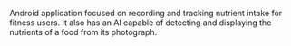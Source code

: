 Android application focused on recording and tracking nutrient intake for fitness users. It also has an AI capable of detecting and displaying the nutrients of a food from its photograph.
